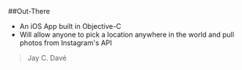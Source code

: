 ##Out-There
* An iOS App built in Objective-C 
* Will allow anyone to pick a location anywhere in the world and pull photos from Instagram's API

>Jay C. Davé